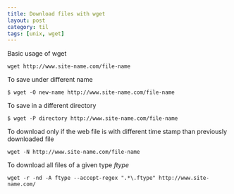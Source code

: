 ```yaml
---
title: Download files with wget
layout: post
category: til
tags: [unix, wget]
---
```


Basic usage of wget

```
wget http://www.site-name.com/file-name
```

To save under different name

```
$ wget -O new-name http://www.site-name.com/file-name
```

To save in a different directory

```
$ wget -P directory http://www.site-name.com/file-name
```

To download only if the web file is with different time stamp than previously downloaded file

```
wget -N http://www.site-name.com/file-name
```

To download all files of a given type _ftype_

```
wget -r -nd -A ftype --accept-regex ".*\.ftype" http://www.site-name.com/
```

